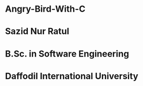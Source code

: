 # Angry-Bird-With-C
# Sazid Nur Ratul
# B.Sc. in Software Engineering
# Daffodil International University
